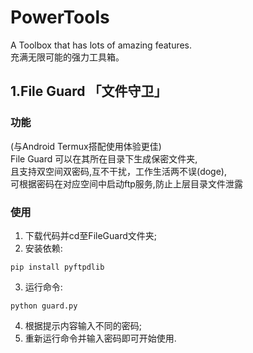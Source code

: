 # PowerTools
A Toolbox that has lots of amazing features.  
充满无限可能的强力工具箱。  

## 1.File Guard 「文件守卫」
### 功能
(与Android Termux搭配使用体验更佳)  
File Guard 可以在其所在目录下生成保密文件夹,  
且支持双空间双密码,互不干扰，工作生活两不误(doge),  
可根据密码在对应空间中启动ftp服务,防止上层目录文件泄露  
### 使用
1. 下载代码并cd至FileGuard文件夹;  
2. 安装依赖:
```
pip install pyftpdlib
```  
3. 运行命令:
```
python guard.py
```
4. 根据提示内容输入不同的密码;  
5. 重新运行命令并输入密码即可开始使用.
